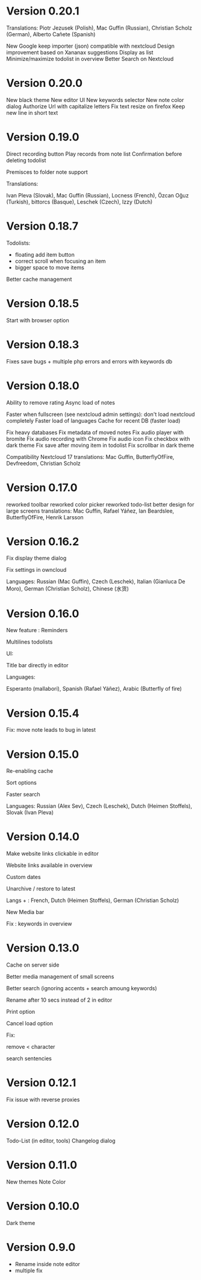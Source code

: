 # Version 0.20.1

Translations:
Piotr Jezusek (Polish), Mac Guffin (Russian), Christian Scholz (German), Alberto Cañete (Spanish)

New Google keep importer (json) compatible with nextcloud
Design improvement based on Xananax suggestions
Display as list
Minimize/maximize todolist in overview
Better Search on Nextcloud


# Version 0.20.0

New black theme
New editor UI
New keywords selector
New note color dialog
Authorize Url with capitalize letters
Fix text resize on firefox
Keep new line in short text

# Version 0.19.0

Direct recording button
Play records from note list
Confirmation before deleting todolist

Premisces to folder note support

Translations:

Ivan Pleva (Slovak), Mac Guffin (Russian), Locness (French), Özcan Oğuz (Turkish), bittorcs (Basque), Leschek (Czech), Izzy (Dutch)

# Version 0.18.7

Todolists:
- floating add item button
- correct scroll when focusing an item
- bigger space to move items

Better cache management

# Version 0.18.5

Start with browser option

# Version 0.18.3

Fixes save bugs + multiple php errors and errors with keywords db

# Version 0.18.0


Ability to remove rating
Async load of notes

Faster when fullscreen (see nextcloud admin settings): don't load nextcloud completely
Faster load of languages
Cache for recent DB (faster load)

Fix heavy databases
Fix metadata of moved notes
Fix audio player with bromite
Fix audio recording with Chrome
Fix audio icon
Fix checkbox with dark theme
Fix save after moving item in todolist
Fix scrollbar in dark theme

Compatibility Nextcloud 17
translations:  Mac Guffin, ButterflyOfFire, Devfreedom, Christian Scholz

# Version 0.17.0

reworked toolbar
reworked color picker
reworked todo-list
better design for large screens
translations:  Mac Guffin, Rafael Yáñez, Ian Beardslee, ButterflyOfFire, Henrik Larsson


# Version 0.16.2

Fix display theme dialog 

Fix settings in owncloud

Languages: Russian (Mac Guffin), Czech (Leschek), Italian (Gianluca De Moro), German (Christian Scholz), Chinese (水货)


# Version 0.16.0

New feature : Reminders

Multilines todolists


UI:

Title bar directly in editor


Languages:

Esperanto (mallabori), Spanish (Rafael Yáñez), Arabic (Butterfly of fire)


# Version 0.15.4

Fix: move note leads to bug in latest

# Version 0.15.0

Re-enabling cache

Sort options

Faster search

Languages: Russian (Alex Sev), Czech (Leschek), Dutch (Heimen Stoffels), Slovak (Ivan Pleva)


# Version 0.14.0

Make website links clickable in editor

Website links available in overview

Custom dates

Unarchive / restore to latest

Langs + : French, Dutch (Heimen Stoffels), German (Christian Scholz)

New Media bar

Fix : keywords in overview


# Version 0.13.0

Cache on server side

Better media management of small screens

Better search (ignoring accents + search amoung keywords)

Rename after 10 secs instead of 2 in editor

Print option 

Cancel load option

Fix:

remove < character

search sentencies

# Version 0.12.1

Fix issue with reverse proxies

# Version 0.12.0

Todo-List (in editor, tools)
Changelog dialog

# Version 0.11.0

New themes
Note Color

# Version 0.10.0

Dark theme

# Version 0.9.0

- Rename inside note editor
- multiple fix
